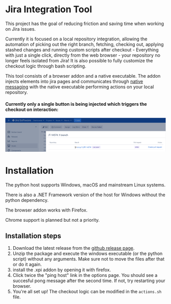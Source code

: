 
# Jira Integration Tool

This project has the goal of reducing friction and saving time when working on Jira issues.

Currently it is focused on a local repository integration, allowing the automation of picking out the right branch, fetching, checking out, applying stashed changes and running custom scripts after checkout - Everything with just a single click, directly from the web browser - your repository no longer feels isolated from Jira! It is also possible to fully customize the checkout logic through bash scripting.

This tool consists of a browser addon and a native executable. The addon injects elements into jira pages and communicates through [native messaging](https://developer.chrome.com/apps/nativeMessaging) with the native executable performing actions on your local repository.

#### Currently only a single button is being injected which triggers the checkout on interaction:
![](/screenshot.png)

# Installation

The python host supports Windows, macOS and mainstream Linux systems.


There is also a .NET Framework version of the host for Windows without the python dependency.

The browser addon works with Firefox.

Chrome support is planned but not a priority.

## Installation steps

1. Download the latest release from the [github release page](https://github.com/gpa/JiraIntegrationTool/releases). 
2. Unzip the package and execute the windows executable (or the python script) without any arguments. Make sure not to move the files after that or do it again. 
3. install the .xpi addon by opening it with firefox.
4. Click twice the "ping host" link in the options page. You should see a succesful pong message after the second time. If not, try restarting your browser.
5. You're all set up! The checkout logic can be modified in the ``actions.sh`` file.
